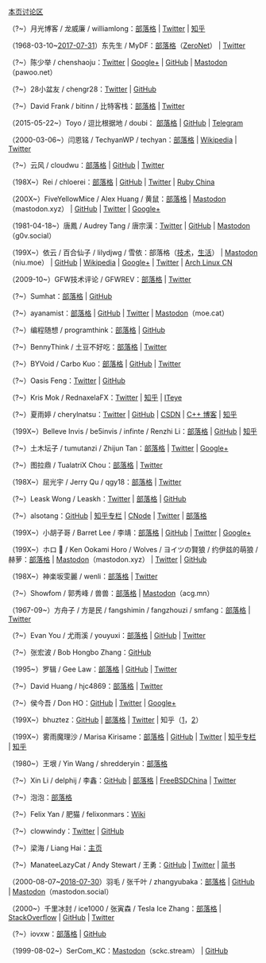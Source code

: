 [本页讨论区](https://github.com/XX-net/XX-Net-dev/issues/85)

（?~）月光博客 / 龙威廉 / williamlong：[部落格](http://www.williamlong.info) | [Twitter](https://twitter.com/williamlong) | [知乎](https://www.zhihu.com/people/22a2fc9082afa9c61310e1c9f0dfabb1)

（1968-03-10~[2017-07-31](https://archive.is/gcCUm)）东先生 / MyDF：[部落格](http://127.0.0.1:43110/mydf.bit/)（[ZeroNet](https://zeronet.io)） | [Twitter](https://twitter.com/MyDF)

（?~）陈少举 / chenshaoju：[Twitter](https://twitter.com/chenshaoju) | [Google+](https://plus.google.com/108281241220294160411) | [GitHub](https://github.com/chenshaoju) | [Mastodon](https://pawoo.net/@chenshaoju)（pawoo.net）

（?~）28小盆友 / chengr28：[Twitter](https://twitter.com/chengr28) | [GitHub](https://github.com/chengr28)

（?~）David Frank / bitinn / 比特客栈：[部落格](https://bitinn.net) | [Twitter](https://twitter.com/bitinn)

（2015-05-22~）Toyo / 逗比根据地 / doubi： [部落格](https://doub.io) | [GitHub](https://github.com/ToyoDAdoubi) | [Telegram](https://telegram.me/doubi)

（2000-03-06~）闫恩铭 / TechyanWP / techyan：[部落格](https://techyan.me) | [Wikipedia](https://zh.wikipedia.org/wiki/User:Techyan) | [Twitter](https://twitter.com/TechyanWP)

（?~）云风 / cloudwu：[部落格](https://blog.codingnow.com) | [GitHub](https://github.com/cloudwu) | [Twitter](https://twitter.com/cloudwu)

（198X~）Rei / chloerei：[部落格](http://chloerei.com/posts/) | [GitHub](https://github.com/chloerei) | [Twitter](https://twitter.com/chloerei) | [Ruby China](https://ruby-china.org/Rei)

（200X~）FiveYellowMice / Alex Huang / 黄鼠：[部落格](https://fiveyellowmice.com) | [Mastodon](https://mastodon.xyz/@FiveYellowMice)（mastodon.xyz） | [GitHub](https://github.com/FiveYellowMice) | [Twitter](https://twitter.com/FiveYellowMice) | [Google+](https://plus.google.com/112855887065747609809)

（1981-04-18~）唐鳳 / Audrey Tang / 唐宗漢：[Twitter](https://twitter.com/audreyt) | [GitHub](https://github.com/audreyt) | [Mastodon](https://g0v.social/@au)（g0v.social）

（199X~）依云 / 百合仙子 / lilydjwg / 雪依：部落格（[技术](https://blog.lilydjwg.me)，[生活](https://xy.lilydjwg.me)） | [Mastodon](https://niu.moe/@lilydjwg)（niu.moe） | [GitHub](https://github.com/lilydjwg) | [Wikipedia](https://zh.wikipedia.org/wiki/User:Lilydjwg) | [Google+](https://plus.google.com/105121709349802928154) | [Twitter](https://twitter.com/lilydjwg) | [Arch Linux CN](https://bbs.archlinuxcn.org/search.php?action=search&keywords=*&author=%E4%BE%9D%E4%BA%91&search_in=0&sort_by=0&sort_dir=DESC&show_as=posts&search=%E6%8F%90%E4%BA%A4)

（2009-10~）GFW技术评论 / GFWREV：[部落格](https://gfwrev.blogspot.com) | [Twitter](https://twitter.com/gfwrev)

（?~）Sumhat：[部落格](https://leonax.net) | [GitHub](https://github.com/sumhat)

（?~）ayanamist：[部落格](http://blog.ayanamist.com) | [GitHub](https://github.com/ayanamist) | [Twitter](https://twitter.com/ayanamist) | [Mastodon](https://moe.cat/@ayanamist)（moe.cat）

（?~）编程随想 / programthink：[部落格](https://program-think.blogspot.com) | [GitHub](https://github.com/programthink)

（?~）BennyThink / 土豆不好吃：[部落格](https://www.bennythink.com) | [Twitter](https://twitter.com/BennyThinks)

（?~）BYVoid / Carbo Kuo：[部落格](https://www.byvoid.com) | [GitHub](https://github.com/BYVoid) | [Twitter](https://twitter.com/byvoid)

（?~）Oasis Feng：[Twitter](https://twitter.com/oasisfeng) | [GitHub](https://github.com/oasisfeng)

（?~）Kris Mok / RednaxelaFX：[Twitter](https://twitter.com/rednaxelafx) | [知乎](https://www.zhihu.com/people/a06cfb38e37dac1658e6457df4d7f032) | [ITeye](http://rednaxelafx.iteye.com)

（?~）夏雨婷 / cherylnatsu：[Twitter](https://twitter.com/cherylnatsu) | [GitHub](https://github.com/zooxyt) | [CSDN](http://blog.csdn.net/cherylnatsu) | [C++ 博客](http://www.cppblog.com/wuwu) | [知乎](https://www.zhihu.com/people/899d4d857cd231912912c5ba5c411440)

（199X~）Belleve Invis / be5invis / infinte / Renzhi Li：[部落格](https://typeof.net) | [GitHub](https://github.com/be5invis) | [知乎](https://www.zhihu.com/people/b6d28ac2b88b7f230552bab4a0aceaca)

（?~）土木坛子 / tumutanzi / Zhijun Tan：[部落格](https://tumutanzi.com) | [Twitter](https://twitter.com/tumutanzi) | [Google+](https://plus.google.com/116527737108046288919)

（?~）图拉鼎 / TualatriX Chou：[部落格](https://imtx.me) | [Twitter](https://twitter.com/tualatrix)

（198X~）屈光宇 / Jerry Qu / qgy18：[部落格](https://imququ.com) | [Twitter](https://twitter.com/qgy18)

（?~）Leask Wong / Leaskh：[Twitter](https://twitter.com/Leaskh) | [部落格](https://leaskh.com) | [GitHub](https://github.com/leask)

（?~）alsotang：[GitHub](https://github.com/alsotang) | [知乎专栏](https://zhuanlan.zhihu.com/alsotang) | [CNode](https://cnodejs.org/user/alsotang) | [Twitter](https://twitter.com/alsotang) | [部落格](http://fxck.it)

（199X~）小胡子哥 / Barret Lee / 李靖：[部落格](http://www.barretlee.com/entry/) | [GitHub](https://github.com/barretlee) | [Twitter](https://twitter.com/barret_china) | [Google+](https://plus.google.com/112634278852964994392)

（199X~）ホロ 🐺 / Ken Ookami Horo / Wolves / ヨイツの賢狼 / 约伊兹的萌狼 / 赫萝：[部落格](https://blog.yoitsu.moe) | [Mastodon](https://mastodon.xyz/@Ken_Ookami_Horo)（mastodon.xyz） | [Twitter](https://twitter.com/Ken_Ookami_Horo) | [GitHub](https://github.com/KenOokamiHoro)

（198X~）神楽坂雯麗 / wenli：[部落格](http://wenli.moe) | [Twitter](https://twitter.com/wenli)

（?~）Showfom / 郭秀峰 / 兽兽：[部落格](https://sb.sb) | [Mastodon](https://acg.mn/@Showfom)（acg.mn）

（1967-09~）方舟子 / 方是民 / fangshimin / fangzhouzi / smfang：[部落格](http://www.xysblogs.org/fangzhouzi) | [Twitter](https://twitter.com/fangshimin)

（?~）Evan You / 尤雨溪 / youyuxi：[部落格](http://blog.evanyou.me) | [GitHub](https://github.com/yyx990803) | [Twitter](https://twitter.com/youyuxi)

（?~）张宏波 / Bob Hongbo Zhang：[GitHub](https://github.com/bobzhang)

（1995~）罗辑 / Gee Law：[部落格](https://geelaw.blog) | [GitHub](https://github.com/GeeLaw) | [Twitter](https://twitter.com/geelaw95)

（?~）David Huang / hjc4869：[部落格](http://hjc.im) | [Twitter](https://twitter.com/hjc4869)

（?~）侯今吾 / Don HO：[GitHub](https://github.com/donho) | [Twitter](https://twitter.com/ho_don) | [Google+](https://plus.google.com/101418339519311717281)

（199X~）bhuztez：[GitHub](https://github.com/bhuztez) | [部落格](https://bhuztez.github.io) | [Twitter](https://twitter.com/bhuztez) | 知乎（[1](https://www.zhihu.com/people/bhuztez)，[2](https://www.zhihu.com/people/6hu2t32)）

（199X~）雾雨魔理沙 / Marisa Kirisame：[部落格](http://marisa.moe) | [GitHub](https://github.com/MarisaKirisame) | [Twitter](https://twitter.com/MarisaVeryMoe) | [知乎专栏](https://zhuanlan.zhihu.com/marisa) | [知乎](https://www.zhihu.com/people/0251012c87c2d3f56ac34de7d71cdcbc)

（1980~）王垠 / Yin Wang / shredderyin：[部落格](http://theschemer.org/tag/%E7%8E%8B%E5%9E%A0)

（?~）Xin Li / delphij / 李鑫：[GitHub](https://github.com/delphij) | [部落格](https://blog.delphij.net) | [FreeBSDChina](https://wiki.freebsdchina.org/user/delphij) | [Twitter](https://twitter.com/delphij)

（?~）泡泡：[部落格](https://pao-pao.net/articles)

（?~）Felix Yan / 肥猫 / felixonmars：[Wiki](https://felixc.at)

（?~）clowwindy：[Twitter](https://twitter.com/clowwindy) | [GitHub](https://github.com/clowwindy)

（?~）梁海 / Liang Hai：[主页](https://lianghai.github.io)

（?~）ManateeLazyCat / Andy Stewart / 王勇：[GitHub](https://github.com/manateelazycat) | [Twitter](https://twitter.com/manateelazycat) | [简书](https://www.jianshu.com/u/E6EbkP)

（2000-08-07~[2018-07-30](https://archive.is/4iBZc)）羽毛 / 张千叶 / zhangyubaka：[部落格](https://web.archive.org/web/20180802182410/https://oao.moe/archives/) | [GitHub](https://github.com/zhangyubaka) | [Mastodon](https://mastodon.social/@zhangyubaka)（mastodon.social）

（2000~）千里冰封 / ice1000 / 张寅森 / Tesla Ice Zhang：[部落格](http://ice1000.org) | [StackOverflow](https://stackoverflow.com/users/7083401/ice1000) | [GitHub](https://github.com/ice1000) | [Twitter](https://twitter.com/ice1000kotlin)

（?~）iovxw：[部落格](https://iovxw.net) | [GitHub](https://github.com/iovxw)

（1999-08-02~）SerCom_KC：[Mastodon](https://sckc.stream/@SerCom_KC)（sckc.stream） | [GitHub](https://github.com/SerCom-KC)
